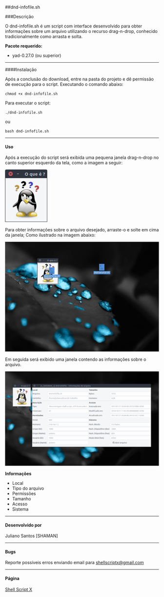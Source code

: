 ##dnd-infofile.sh

###Descrição

O dnd-infofile.sh é um script com interface desenvolvido para obter informações sobre um arquivo utilizando o recurso drag-n-drop, conhecido tradicionalmente como arrasta e solta.

**Pacote requerido:**

* yad-0.27.0 (ou superior)

***

####Instalação

Após a conclusão do download, entre na pasta do projeto e dê permissão de execução para o script. Executando o comando abaixo:

```
chmod +x dnd-infofile.sh
```

Para executar o script:

```
./dnd-infofile.sh
```

ou

```
bash dnd-infofile.sh
```

***

#### Uso

Após a execução do script será exibida uma pequena janela drag-n-drop no canto superior esquerdo da tela, como a imagem a seguir:

![dndinfo-file](https://raw.githubusercontent.com/shellscriptx/dnd-infofile/master/imagens/img1.png)

Para obter informações sobre o arquivo desejado, arraste-o e solte em cima da janela; Como ilustrado na imagem abaixo:

![dndinfo-file](https://raw.githubusercontent.com/shellscriptx/dnd-infofile/master/imagens/img2.png)

Em seguida será exibido uma janela contendo as informações sobre o arquivo.

![dndinfo-file](https://raw.githubusercontent.com/shellscriptx/dnd-infofile/master/imagens/img3.png)

**Informações**

* Local
* Tipo do arquivo
* Permissões
* Tamanho
* Acesso
* Sistema

***

#### Desenvolvido por

Juliano Santos [SHAMAN]

***

#### Bugs

Reporte possíveis erros enviando email para shellscriptx@gmail.com

***

#### Página

[Shell Script X](http://shellscriptx.blogspot.com.br)
























	
